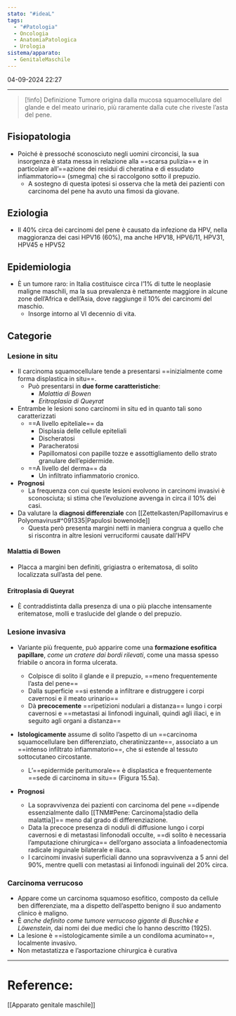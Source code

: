 ```yaml
---
stato: "#ideaL"
tags:
  - "#Patologia"
  - Oncologia
  - AnatomiaPatologica
  - Urologia
sistema/apparato:
  - GenitaleMaschile
---
```

04-09-2024 22:27

--- 

>[!info] Definizione
>Tumore origina dalla mucosa squamocellulare del glande e del meato urinario, più raramente dalla cute che riveste l’asta del pene.


## Fisiopatologia
- Poiché è pressoché sconosciuto negli uomini circoncisi, la sua insorgenza è stata messa in relazione alla ==scarsa pulizia== e in particolare all’==azione dei residui di cheratina e di essudato infiammatorio== (smegma) che si raccolgono sotto il prepuzio.
	- A sostegno di questa ipotesi si osserva che la metà dei pazienti con carcinoma del pene ha avuto una fimosi da giovane. 
## Eziologia

- Il 40% circa dei carcinomi del pene è causato da infezione da HPV, nella maggioranza dei casi HPV16 (60%), ma anche HPV18, HPV6/11, HPV31, HPV45 e HPV52

## Epidemiologia
- È un tumore raro: in Italia costituisce circa l’1% di tutte le neoplasie maligne maschili, ma la sua prevalenza è nettamente maggiore in alcune zone dell’Africa e dell’Asia, dove raggiunge il 10% dei carcinomi del maschio. 
	- Insorge intorno al VI decennio di vita.

## Categorie
### Lesione in situ
- Il carcinoma squamocellulare tende a presentarsi ==inizialmente come forma displastica in situ==.
	- Può presentarsi in **due forme caratteristiche**: 
		- *Malattia di Bowen*
		- *Eritroplasia di Queyrat*
- Entrambe le lesioni sono carcinomi in situ ed in quanto tali sono caratterizzati 
	- ==A livello epiteliale== da
		- Displasia delle cellule epiteliali
		- Discheratosi
		- Paracheratosi
		- Papillomatosi con papille tozze e assottigliamento dello strato granulare dell’epidermide.
	- ==A livello del derma== da
		- Un infiltrato infiammatorio cronico.
- **Prognosi**
	- La frequenza con cui queste lesioni evolvono in carcinomi invasivi è sconosciuta; si stima che l’evoluzione avvenga in circa il 10% dei casi.
- Da valutare la **diagnosi differenziale** con [[Zettelkasten/Papillomavirus e Polyomavirus#^091335|Papulosi bowenoide]] 
	- Questa però presenta margini netti in maniera congrua a quello che si riscontra in altre lesioni verruciformi causate dall'HPV

#### Malattia di Bowen
- Placca a margini ben definiti, grigiastra o eritematosa, di solito localizzata sull’asta del pene.
#### Eritroplasia di Queyrat
- È contraddistinta dalla presenza di una o più placche intensamente eritematose, molli e traslucide del glande o del prepuzio. 
### Lesione invasiva
- Variante più frequente, può apparire come una **formazione esofitica papillare**, *come un cratere dai bordi rilevati*, come una massa spesso friabile o ancora in forma ulcerata.
	- Colpisce di solito il glande e il prepuzio, ==meno frequentemente l’asta del pene==
	- Dalla superficie ==si estende a infiltrare e distruggere i corpi cavernosi e il meato urinario==
	- Dà **precocemente** ==ripetizioni nodulari a distanza== lungo i corpi cavernosi e ==metastasi ai linfonodi inguinali, quindi agli iliaci, e in seguito agli organi a distanza==
- **Istologicamente** assume di solito l’aspetto di un ==carcinoma squamocellulare ben differenziato, cheratinizzante==, associato a un ==intenso infiltrato infiammatorio==, che si estende al tessuto sottocutaneo circostante. 
	- L’==epidermide peritumorale== è displastica e frequentemente ==sede di carcinoma in situ== (Figura 15.5a).

- **Prognosi**
	- La sopravvivenza dei pazienti con carcinoma del pene ==dipende essenzialmente dallo [[TNM#Pene: Carcinoma|stadio della malattia]]== meno dal grado di differenziazione. 
	- Data la precoce presenza di noduli di diffusione lungo i corpi cavernosi e di metastasi linfonodali occulte, ==di  solito è necessaria l’amputazione chirurgica== dell’organo associata a linfoadenectomia radicale inguinale bilaterale e iliaca.
	- I carcinomi invasivi superficiali danno una sopravvivenza a 5 anni del 90%, mentre quelli con metastasi ai linfonodi inguinali del 20% circa.

### Carcinoma verrucoso
- Appare come un carcinoma squamoso esofitico, composto da cellule ben differenziate, ma a dispetto dell’aspetto benigno il suo andamento clinico è maligno. 
- È *anche definito come tumore verrucoso gigante di Buschke e Löwenstein*, dai nomi dei due medici che lo hanno descritto (1925). 
- La lesione è ==istologicamente simile a un condiloma acuminato==, localmente invasivo.
- Non metastatizza e l’asportazione chirurgica è curativa 






--- 

# Reference:
[[Apparato genitale maschile]]